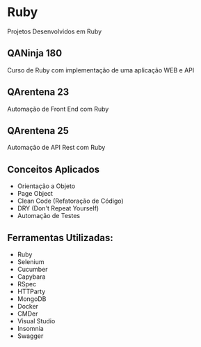 # Ruby
Projetos Desenvolvidos em Ruby

## QANinja 180
Curso de Ruby com implementação de uma aplicação WEB e API

## QArentena 23
Automação de Front End com Ruby

## QArentena 25
Automação de API Rest com Ruby

## Conceitos Aplicados
- Orientação a Objeto
- Page Object
- Clean Code (Refatoração de Código)
- DRY (Don't Repeat Yourself)
- Automação de Testes

## Ferramentas Utilizadas:
- Ruby
- Selenium
- Cucumber
- Capybara
- RSpec
- HTTParty
- MongoDB
- Docker
- CMDer
- Visual Studio
- Insomnia
- Swagger